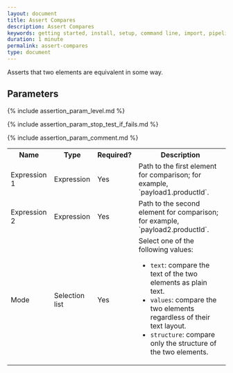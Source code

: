 ```yaml
---
layout: document
title: Assert Compares
description: Assert Compares
keywords: getting started, install, setup, command line, import, pipeline, update, samples, help
duration: 1 minute
permalink: assert-compares
type: document
---
```


Asserts that two elements are equivalent in some way.

## Parameters

<table>
  <tr>
    <th> Name </th>
    <th> Type </th>
    <th> Required? </th>
    <th> Description </th>
  </tr>
  <tr>
    <td> Expression 1 </td>
    <td> Expression </td>
    <td> Yes </td>
    <td> Path to the first element for comparison; for example, `payload1.productId`. </td>
  </tr>
  <tr>
    <td> Expression 2 </td>
    <td> Expression </td>
    <td> Yes </td>
    <td> Path to the second element for comparison; for example, `payload2.productId`. </td>
  </tr>
  <tr>
    <td> Mode </td>
    <td> Selection list </td>
    <td> Yes </td>
    <td> Select one of the following values:
      <ul>
        <li> <code>text</code>: compare the text of the two elements as plain text.</li>
        <li> <code>values</code>: compare the two elements regardless of their text layout.</li>
        <li> <code>structure</code>: compare only the structure of the two elements.</li>
      </ul>
    </td>
  </tr>  
  
  {% include assertion_param_level.md %}
  
  {% include assertion_param_stop_test_if_fails.md %}
  
  {% include assertion_param_comment.md %}
 
</table>
